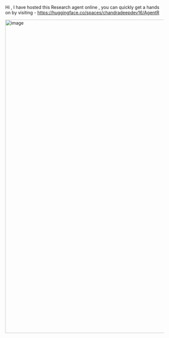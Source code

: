 Hi , I have hosted this Research agent online , you can quickly get a hands on by visiting - https://huggingface.co/spaces/chandradeepdev16/AgentR

<img width="2877" height="997" alt="image" src="https://github.com/user-attachments/assets/91664704-ac2d-4c22-b108-a84247cf9016" />
